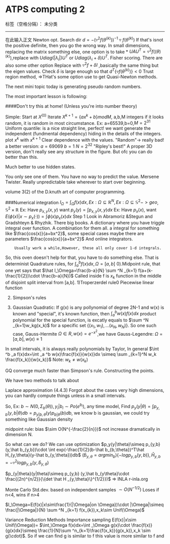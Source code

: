 ﻿# ATPS computing 2

标签（空格分隔）： 未分类

---

在此输入正文
Newton opt.
Search dir $d=-(\triangledown ^2 f(\theta^{(k)}))^{-1}\triangledown f(\theta^{(k)})$
If that's isnot the positive definite, then you go the wrong way.
In small dimensions, replacing the matrix something else, one option is to take * $UAU^T=\triangledown ^2 f((\theta)^{(k)})$,replace with $Udiag(|\lambda_i|)U^T$ or $U diag(\lambda_i+\delta)U^T$.
Fisher scoring.
There are also some other option
Replace with $\triangledown ^2f+\delta I$ ,basically the same thing but the eigen values.
Check $\delta$ is large enough so that 
$d^T \{ \triangledown f(\theta^{(k)}) \}<0$
Trust region method,
=>THat's some option use to get  Quasi-Newton methods.


The next mini topic today is generating pseudo random numbers.

The most important lesson is following:

####Don't try this at home! (Unless you're into number theory)

Simple: Start at $X^{(0)}$
        Iterate $X^{k+1}=\{ ax^{k} +b\} mod M$, a,b,M integers
        if it looks random, it is random in most circumstance.
        Ex: a=65539,b=0,$M=2^{31}$
        Uniform quantile: is a nice straight line, perfect!
        we want generate the independent (fundmental dependency) hiding in the details of the integers.
        plot $x^k$ with $x^{k+1}$
        Clear dependence with the values.
        "Random"-> really bad!
        a better version:
        $a=69069$
        $b=1$
        $N=2^{32}$
        "Ripley's best!"
A proper 3D version, don't really see any structure in the figure. But ofc you can do better than this.

Much better to use hidden states.

You only see one of them.
You have no way to predict the value.
Mersene Twister.
Really unpredictable take wherever to start over beginning.

volume 3(2) of the D.knuth art of computer programming.

###Numerical integration
$I_\Omega=\int _\Omega f(x)dx,Ex: \Omega \subseteq \mathbb{R}^N,Ex: \Omega \subseteq \mathbb{S}^2->geo$,
$\mathbb{S}^2 \times \mathbb{R}$
Ex: Have $p_{x,y}(x,y)$ want $p_y(y)=\int p_{x,y}(x,y)dx$
Ex: Have $p_x(x)$, want $E(\phi(x)|x\sim p_x(\cdot))=\int \phi(x)p_x(x)dx$
Step 1 Look in Abramoriz &Stegun
            and Gradshteyn & Rhyzhik. There big books.
            A dictionary where you have triggle integral over function.
            A combination for them all.
            a integral for something like $\frac{cos(x)}{a+bx^2}$, some special cases maybe there are parameters $\frac{cos(cx)}{a+bx^2}$
            And online integrators. 
            
        Usually work a while,However, these all only cover 1-d integrals.
        
So, this oven doesn't help for that, you have to do something else.
That is determinist Quadrature rules,
for $\int ^b _a f(x)dx,\Omega=[a,b]$
0).Midpoint rule, that one yet says that $\hat I_\Omega=\frac{b-a}{N} \sum ^N _{k=1} f(a+(k-\frac{1}{2})\cdot \frac{b-a}{N})$ Called inside f is $x_k$ function in the middle of disjoint split interval from [a,b].
1)Troperzerdel rule0
Piecewise linear function



2) Simpson's rules

3) Gaussian Quadratic: If g(x) is any pollynomial of degree 2N-1 and w(x) is known and "special", it's known function, then $\int _a ^b w(x)f(x)dx$ product polynomial for the special function, is excatly equals to $\sum ^N _{k=1}w_kg(x_k)$ for a specific set $\{(x_1,w_1),...(x_N,w_N)\}$.
So one such case, Gauss-Hermite $\Omega \in R,w(x)=e^{-x^2}$,we have Gauss-Legendre: $\Omega =[a,b],w(x)\equiv 1$

In small intervals, it is always really polynomials by Taylor,
In general
$\int ^b _a f(x)dx=\int _a ^b w(x)\frac{f(x)}{w(x)}dx \simeq \sum _{k=1}^N w_k \frac{f(x_k)}{w(x_k)}$ Note: $w_k \neq w(x_k)$

GQ converge much faster than Simpson's rule.
Constructing the points.

We have two methods to talk about

Laplace approximation (4.4.3)
Forgot about the cases very high dimensions, you can hardly compute things unless in a small intervals.

So, Ex: $b\sim N(0,\Sigma_b(\theta)),y_i|b_i\sim Po(e^{b_i})$, any time model, Find $p_y(y|\theta)=\int p_{y,b} (y,b|\theta)db=p_{y|b,\theta}(y)p_{b|\theta}(b)db$, we know b is gaussian, we could try something like Gaussian density

midpoint rule: bias $\sim O(N^{-\frac{2}{n}})$ not increase dramatically in dimension N.

So what can we do? We can use optimization
$p_y(y|\theta)\simeq p_{y,b}(y,\hat b_{y,b})\cdot \int exp(-\frac{1}{2}(b-\hat b_{b,\theta})^T\hat H_{y,\theta}(y-\hat b_{y,\theta}))db$
$(\hat b_{y,\theta}=arg min_b)\{-log p_{y,b}(y,b)\},\hat H_{y,b}=-\triangledown ^2 log p_{y,b}(y,\hat b_{y,\theta})$

$p_{y|theta}(y|theta)\simeq p_{y,b} (y,\hat b_{y\theta}\cdot \frac{(2n)^{n/2}}{\{det \hat H _{y,\theta}\}^{1/2}})$
=> INLA r-inla.org

Monte Carlo
Std.dev. based on independent samples $\sim O(N^{-1/2})$
Loses if n<4, wins if n>4

$I_\Omega=E(f(x)|x\sim\frac{1}{|\Omega|on \Omega})\cdot |\Omega|\simeq \frac{|\Omega|}{N} \sum ^N _{k=1} f(x_{k}),x_k\sim Unif(\Omega)$

Variance Reduction Methods
Importance sampling E(f(x)|x\sim Unif(\Omega))=
$\int_\Omega f(x)dx=\int _\Omega g(x)\cdot \frac{f(x)}{g(x)dx}\simeq \frac{1}{N}\sum ^n_{k=1}\frac{f(x_k)}{g(x_k)},x_k \sim g(\cdot)$.
So if we can find g is similar to f this value is more similar to f and 